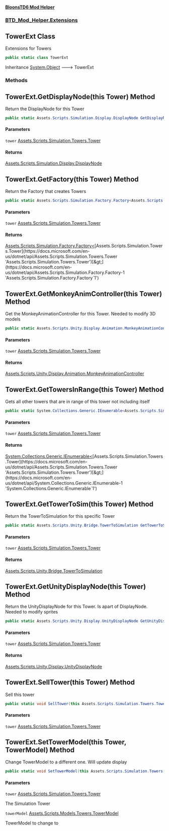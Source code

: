 #### [BloonsTD6 Mod Helper](README.md 'README')
### [BTD_Mod_Helper.Extensions](README.md#BTD_Mod_Helper.Extensions 'BTD_Mod_Helper.Extensions')

## TowerExt Class

Extensions for Towers

```csharp
public static class TowerExt
```

Inheritance [System.Object](https://docs.microsoft.com/en-us/dotnet/api/System.Object 'System.Object') &#129106; TowerExt
### Methods

<a name='BTD_Mod_Helper.Extensions.TowerExt.GetDisplayNode(thisAssets.Scripts.Simulation.Towers.Tower)'></a>

## TowerExt.GetDisplayNode(this Tower) Method

Return the DisplayNode for this Tower

```csharp
public static Assets.Scripts.Simulation.Display.DisplayNode GetDisplayNode(this Assets.Scripts.Simulation.Towers.Tower tower);
```
#### Parameters

<a name='BTD_Mod_Helper.Extensions.TowerExt.GetDisplayNode(thisAssets.Scripts.Simulation.Towers.Tower).tower'></a>

`tower` [Assets.Scripts.Simulation.Towers.Tower](https://docs.microsoft.com/en-us/dotnet/api/Assets.Scripts.Simulation.Towers.Tower 'Assets.Scripts.Simulation.Towers.Tower')

#### Returns
[Assets.Scripts.Simulation.Display.DisplayNode](https://docs.microsoft.com/en-us/dotnet/api/Assets.Scripts.Simulation.Display.DisplayNode 'Assets.Scripts.Simulation.Display.DisplayNode')

<a name='BTD_Mod_Helper.Extensions.TowerExt.GetFactory(thisAssets.Scripts.Simulation.Towers.Tower)'></a>

## TowerExt.GetFactory(this Tower) Method

Return the Factory that creates Towers

```csharp
public static Assets.Scripts.Simulation.Factory.Factory<Assets.Scripts.Simulation.Towers.Tower> GetFactory(this Assets.Scripts.Simulation.Towers.Tower tower);
```
#### Parameters

<a name='BTD_Mod_Helper.Extensions.TowerExt.GetFactory(thisAssets.Scripts.Simulation.Towers.Tower).tower'></a>

`tower` [Assets.Scripts.Simulation.Towers.Tower](https://docs.microsoft.com/en-us/dotnet/api/Assets.Scripts.Simulation.Towers.Tower 'Assets.Scripts.Simulation.Towers.Tower')

#### Returns
[Assets.Scripts.Simulation.Factory.Factory&lt;](https://docs.microsoft.com/en-us/dotnet/api/Assets.Scripts.Simulation.Factory.Factory-1 'Assets.Scripts.Simulation.Factory.Factory`1')[Assets.Scripts.Simulation.Towers.Tower](https://docs.microsoft.com/en-us/dotnet/api/Assets.Scripts.Simulation.Towers.Tower 'Assets.Scripts.Simulation.Towers.Tower')[&gt;](https://docs.microsoft.com/en-us/dotnet/api/Assets.Scripts.Simulation.Factory.Factory-1 'Assets.Scripts.Simulation.Factory.Factory`1')

<a name='BTD_Mod_Helper.Extensions.TowerExt.GetMonkeyAnimController(thisAssets.Scripts.Simulation.Towers.Tower)'></a>

## TowerExt.GetMonkeyAnimController(this Tower) Method

Get the MonkeyAnimationController for this Tower. Needed to modify 3D models

```csharp
public static Assets.Scripts.Unity.Display.Animation.MonkeyAnimationController GetMonkeyAnimController(this Assets.Scripts.Simulation.Towers.Tower tower);
```
#### Parameters

<a name='BTD_Mod_Helper.Extensions.TowerExt.GetMonkeyAnimController(thisAssets.Scripts.Simulation.Towers.Tower).tower'></a>

`tower` [Assets.Scripts.Simulation.Towers.Tower](https://docs.microsoft.com/en-us/dotnet/api/Assets.Scripts.Simulation.Towers.Tower 'Assets.Scripts.Simulation.Towers.Tower')

#### Returns
[Assets.Scripts.Unity.Display.Animation.MonkeyAnimationController](https://docs.microsoft.com/en-us/dotnet/api/Assets.Scripts.Unity.Display.Animation.MonkeyAnimationController 'Assets.Scripts.Unity.Display.Animation.MonkeyAnimationController')

<a name='BTD_Mod_Helper.Extensions.TowerExt.GetTowersInRange(thisAssets.Scripts.Simulation.Towers.Tower)'></a>

## TowerExt.GetTowersInRange(this Tower) Method

Gets all other towers that are in range of this tower not including itself

```csharp
public static System.Collections.Generic.IEnumerable<Assets.Scripts.Simulation.Towers.Tower> GetTowersInRange(this Assets.Scripts.Simulation.Towers.Tower tower);
```
#### Parameters

<a name='BTD_Mod_Helper.Extensions.TowerExt.GetTowersInRange(thisAssets.Scripts.Simulation.Towers.Tower).tower'></a>

`tower` [Assets.Scripts.Simulation.Towers.Tower](https://docs.microsoft.com/en-us/dotnet/api/Assets.Scripts.Simulation.Towers.Tower 'Assets.Scripts.Simulation.Towers.Tower')

#### Returns
[System.Collections.Generic.IEnumerable&lt;](https://docs.microsoft.com/en-us/dotnet/api/System.Collections.Generic.IEnumerable-1 'System.Collections.Generic.IEnumerable`1')[Assets.Scripts.Simulation.Towers.Tower](https://docs.microsoft.com/en-us/dotnet/api/Assets.Scripts.Simulation.Towers.Tower 'Assets.Scripts.Simulation.Towers.Tower')[&gt;](https://docs.microsoft.com/en-us/dotnet/api/System.Collections.Generic.IEnumerable-1 'System.Collections.Generic.IEnumerable`1')

<a name='BTD_Mod_Helper.Extensions.TowerExt.GetTowerToSim(thisAssets.Scripts.Simulation.Towers.Tower)'></a>

## TowerExt.GetTowerToSim(this Tower) Method

Return the TowerToSimulation for this specific Tower

```csharp
public static Assets.Scripts.Unity.Bridge.TowerToSimulation GetTowerToSim(this Assets.Scripts.Simulation.Towers.Tower tower);
```
#### Parameters

<a name='BTD_Mod_Helper.Extensions.TowerExt.GetTowerToSim(thisAssets.Scripts.Simulation.Towers.Tower).tower'></a>

`tower` [Assets.Scripts.Simulation.Towers.Tower](https://docs.microsoft.com/en-us/dotnet/api/Assets.Scripts.Simulation.Towers.Tower 'Assets.Scripts.Simulation.Towers.Tower')

#### Returns
[Assets.Scripts.Unity.Bridge.TowerToSimulation](https://docs.microsoft.com/en-us/dotnet/api/Assets.Scripts.Unity.Bridge.TowerToSimulation 'Assets.Scripts.Unity.Bridge.TowerToSimulation')

<a name='BTD_Mod_Helper.Extensions.TowerExt.GetUnityDisplayNode(thisAssets.Scripts.Simulation.Towers.Tower)'></a>

## TowerExt.GetUnityDisplayNode(this Tower) Method

Return the UnityDisplayNode for this Tower. Is apart of DisplayNode. Needed to modify sprites

```csharp
public static Assets.Scripts.Unity.Display.UnityDisplayNode GetUnityDisplayNode(this Assets.Scripts.Simulation.Towers.Tower tower);
```
#### Parameters

<a name='BTD_Mod_Helper.Extensions.TowerExt.GetUnityDisplayNode(thisAssets.Scripts.Simulation.Towers.Tower).tower'></a>

`tower` [Assets.Scripts.Simulation.Towers.Tower](https://docs.microsoft.com/en-us/dotnet/api/Assets.Scripts.Simulation.Towers.Tower 'Assets.Scripts.Simulation.Towers.Tower')

#### Returns
[Assets.Scripts.Unity.Display.UnityDisplayNode](https://docs.microsoft.com/en-us/dotnet/api/Assets.Scripts.Unity.Display.UnityDisplayNode 'Assets.Scripts.Unity.Display.UnityDisplayNode')

<a name='BTD_Mod_Helper.Extensions.TowerExt.SellTower(thisAssets.Scripts.Simulation.Towers.Tower)'></a>

## TowerExt.SellTower(this Tower) Method

Sell this tower

```csharp
public static void SellTower(this Assets.Scripts.Simulation.Towers.Tower tower);
```
#### Parameters

<a name='BTD_Mod_Helper.Extensions.TowerExt.SellTower(thisAssets.Scripts.Simulation.Towers.Tower).tower'></a>

`tower` [Assets.Scripts.Simulation.Towers.Tower](https://docs.microsoft.com/en-us/dotnet/api/Assets.Scripts.Simulation.Towers.Tower 'Assets.Scripts.Simulation.Towers.Tower')

<a name='BTD_Mod_Helper.Extensions.TowerExt.SetTowerModel(thisAssets.Scripts.Simulation.Towers.Tower,Assets.Scripts.Models.Towers.TowerModel)'></a>

## TowerExt.SetTowerModel(this Tower, TowerModel) Method

Change TowerModel to a different one. Will update display

```csharp
public static void SetTowerModel(this Assets.Scripts.Simulation.Towers.Tower tower, Assets.Scripts.Models.Towers.TowerModel towerModel);
```
#### Parameters

<a name='BTD_Mod_Helper.Extensions.TowerExt.SetTowerModel(thisAssets.Scripts.Simulation.Towers.Tower,Assets.Scripts.Models.Towers.TowerModel).tower'></a>

`tower` [Assets.Scripts.Simulation.Towers.Tower](https://docs.microsoft.com/en-us/dotnet/api/Assets.Scripts.Simulation.Towers.Tower 'Assets.Scripts.Simulation.Towers.Tower')

The Simulation Tower

<a name='BTD_Mod_Helper.Extensions.TowerExt.SetTowerModel(thisAssets.Scripts.Simulation.Towers.Tower,Assets.Scripts.Models.Towers.TowerModel).towerModel'></a>

`towerModel` [Assets.Scripts.Models.Towers.TowerModel](https://docs.microsoft.com/en-us/dotnet/api/Assets.Scripts.Models.Towers.TowerModel 'Assets.Scripts.Models.Towers.TowerModel')

TowerModel to change to